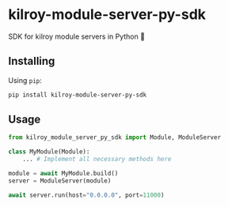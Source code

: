 # kilroy-module-server-py-sdk

SDK for kilroy module servers in Python 🧰

## Installing

Using `pip`:

```sh
pip install kilroy-module-server-py-sdk
```

## Usage

```python
from kilroy_module_server_py_sdk import Module, ModuleServer

class MyModule(Module):
    ... # Implement all necessary methods here

module = await MyModule.build()
server = ModuleServer(module)

await server.run(host="0.0.0.0", port=11000)
```
